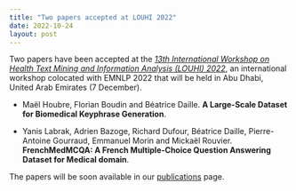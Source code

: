 ```yaml
---
title: "Two papers accepted at LOUHI 2022"
date: 2022-10-24
layout: post
---
```


Two papers have been accepted at the *[13th International Workshop 
on Health Text Mining and Information Analysis (LOUHI) 2022](https://louhi2022.fbk.eu/)*, an international workshop colocated with EMNLP 2022 that will be held in Abu Dhabi, United Arab Emirates (7 December).


- Maël Houbre, Florian Boudin and Béatrice Daille.
  **A Large-Scale Dataset for Biomedical Keyphrase Generation**.

- Yanis Labrak, Adrien Bazoge, Richard Dufour, Béatrice Daille, Pierre-Antoine Gourraud, Emmanuel Morin and Mickaël Rouvier.
  **FrenchMedMCQA: A French Multiple-Choice Question Answering Dataset for Medical domain**.


The papers will be soon available in our [publications](/publications.html) page.
